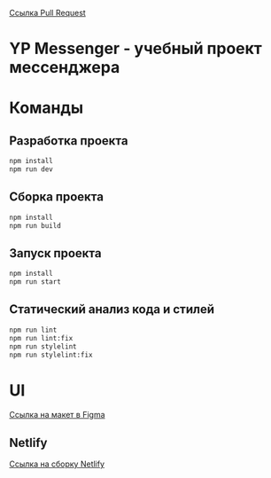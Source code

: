 [Ссылка Pull Request](https://github.com/salnikovss/middle.messenger.praktikum.yandex/pull/3)

# YP Messenger - учебный проект мессенджера

# Команды

## Разработка проекта

```bash
npm install
npm run dev
```

## Сборка проекта

```bash
npm install
npm run build

```

## Запуск проекта

```bash
npm install
npm run start
```

## Статический анализ кода и стилей


```bash
npm run lint
npm run lint:fix
npm run stylelint
npm run stylelint:fix
```

# UI

[Ссылка на макет в Figma](https://www.figma.com/file/5DGALnwhA2a65XJPQl2Gtz/YP-Messanger?node-id=0%3A1)

## Netlify

[Ссылка на сборку Netlify](https://subtle-kangaroo-2f4700.netlify.app)
